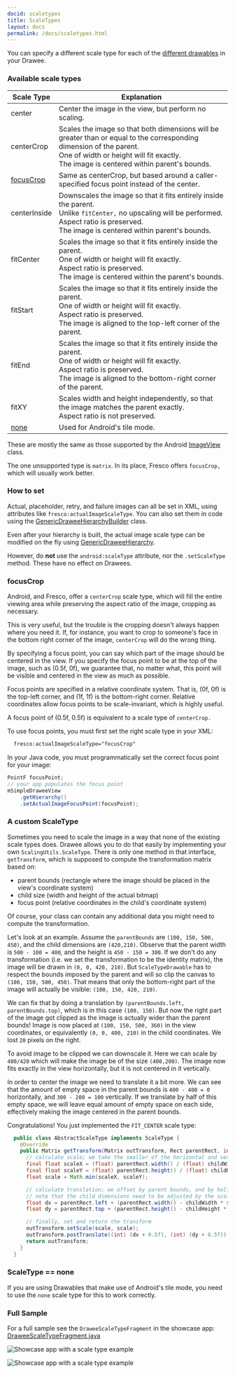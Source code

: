 ```yaml
---
docid: scaletypes
title: ScaleTypes
layout: docs
permalink: /docs/scaletypes.html
---
```


You can specify a different scale type for each of the [different drawables](drawee-components.html) in your Drawee.

### Available scale types

| Scale Type | Explanation |
| --------- | ----------- |
| center | Center the image in the view, but perform no scaling. |
| centerCrop | Scales the image so that both dimensions will be greater than or equal to the corresponding dimension of the parent. <br>One of width or height will fit exactly. <br>The image is centered within parent's bounds. |
| [focusCrop](#focusCrop) | Same as centerCrop, but based around a caller-specified focus point instead of the center.
| centerInside | Downscales the image so that it fits entirely inside the parent. <br>Unlike `fitCenter,` no upscaling will be performed. <br>Aspect ratio is preserved. <br>The image is centered within parent's bounds. |
| fitCenter | Scales the image so that it fits entirely inside the parent. <br>One of width or height will fit exactly. <br>Aspect ratio is preserved. <br>The image is centered within the parent's bounds. |
| fitStart | Scales the image so that it fits entirely inside the parent. <br>One of width or height will fit exactly. <br>Aspect ratio is preserved. <br>The image is aligned to the top-left corner of the parent.
| fitEnd | Scales the image so that it fits entirely inside the parent. <br>One of width or height will fit exactly. <br>Aspect ratio is preserved. <br>The image is aligned to the bottom-right corner of the parent.
| fitXY | Scales width and height independently, so that the image matches the parent exactly. <br>Aspect ratio is not preserved.
| [none](#none) | Used for Android's tile mode. |

These are mostly the same as those supported by the Android [ImageView](http://developer.android.com/reference/android/widget/ImageView.ScaleType.html) class.

The one unsupported type is `matrix`. In its place, Fresco offers `focusCrop,` which will usually work better.

### How to set

Actual, placeholder, retry, and failure images can all be set in XML, using attributes like `fresco:actualImageScaleType`. You can also set them in code using the [GenericDraweeHierarchyBuilder](../javadoc/reference/com/facebook/drawee/generic/GenericDraweeHierarchyBuilder.html) class.

Even after your hierarchy is built, the actual image scale type can be modified on the fly using  [GenericDraweeHierarchy](../javadoc/reference/com/facebook/drawee/generic/GenericDraweeHierarchy.html).

However, do **not** use the `android:scaleType` attribute, nor the `.setScaleType` method. These have no effect on Drawees.

### focusCrop

Android, and Fresco, offer a `centerCrop` scale type, which will fill the entire viewing area while preserving the aspect ratio of the image, cropping as necessary.

This is very useful, but the trouble is the cropping doesn't always happen where you need it. If, for instance, you want to crop to someone's face in the bottom right corner of the image, `centerCrop` will do the wrong thing.

By specifying a focus point, you can say which part of the image should be centered in the view. If you specify the focus point to be at the top of the image, such as (0.5f, 0f), we guarantee that, no matter what, this point will be visible and centered in the view as much as possible.

Focus points are specified in a relative coordinate system. That is, (0f, 0f) is the top-left corner, and (1f, 1f) is the bottom-right corner. Relative coordinates allow focus points to be scale-invariant, which is highly useful.

A focus point of (0.5f, 0.5f) is equivalent to a scale type of `centerCrop.`

To use focus points, you must first set the right scale type in your XML:

```xml
  fresco:actualImageScaleType="focusCrop"
```

In your Java code, you must programmatically set the correct focus point for your image:

```java
PointF focusPoint;
// your app populates the focus point
mSimpleDraweeView
    .getHierarchy()
    .setActualImageFocusPoint(focusPoint);
```

### A custom ScaleType

Sometimes you need to scale the image in a way that none of the existing scale types does. Drawee allows you to do that easily by implementing your own `ScalingUtils.ScaleType`. There is only one method in that interface, `getTransform`, which is supposed to compute the transformation matrix based on:

* parent bounds (rectangle where the image should be placed in the view's coordinate system)
* child size (width and height of the actual bitmap)
* focus point (relative coordinates in the child's coordinate system)

Of course, your class can contain any additional data you might need to compute the transformation.

Let's look at an example. Assume the `parentBounds` are `(100, 150, 500, 450)`, and the child dimensions are `(420,210)`. Observe that the parent width is `500 - 100 = 400`, and the height is `450 - 150 = 300`. If we don't do any transformation (i.e. we set the transformation to be the identity matrix), the image will be drawn in `(0, 0, 420, 210)`. But `ScaleTypeDrawable` has to respect the bounds imposed by the parent and will so clip the canvas to `(100, 150, 500, 450)`. That means that only the bottom-right part of the image will actually be visible: `(100, 150, 420, 210)`.

We can fix that by doing a translation by `(parentBounds.left, parentBounds.top)`, which is in this case `(100, 150)`. But now the right part of the image got clipped as the image is actually wider than the parent bounds! Image is now placed at `(100, 150, 500, 360)` in the view coordinates, or equivalently `(0, 0, 400, 210)` in the child coordinates. We lost `20` pixels on the right.

To avoid image to be clipped we can downscale it. Here we can scale by `400/420` which will make the image be of the size `(400,200)`.
The image now fits exactly in the view horizontally, but it is not centered in it vertically.

In order to center the image we need to translate it a bit more. We can see that the amount of empty space in the parent bounds is `400 - 400 = 0` horizontally, and `300 - 200 = 100` vertically. If we translate by half of this empty space, we will leave equal amount of empty space on each side, effectively making the image centered in the parent bounds.

Congratulations! You just implemented the `FIT_CENTER` scale type:

```java
  public class AbstractScaleType implements ScaleType {
    @Override
    public Matrix getTransform(Matrix outTransform, Rect parentRect, int childWidth, int childHeight, float focusX, float focusY) {
      // calculate scale; we take the smaller of the horizontal and vertical scale factor so that the image always fits
      final float scaleX = (float) parentRect.width() / (float) childWidth;
      final float scaleY = (float) parentRect.height() / (float) childHeight;
      float scale = Math.min(scaleX, scaleY);

      // calculate translation; we offset by parent bounds, and by half of the empty space
      // note that the child dimensions need to be adjusted by the scale factor
      float dx = parentRect.left + (parentRect.width() - childWidth * scale) * 0.5f;
      float dy = parentRect.top + (parentRect.height() - childHeight * scale) * 0.5f;

      // finally, set and return the transform
      outTransform.setScale(scale, scale);
      outTransform.postTranslate((int) (dx + 0.5f), (int) (dy + 0.5f));
      return outTransform;
    }
  }
```


### ScaleType == none

If you are using Drawables that make use of Android's tile mode, you need to use the `none` scale type for this to work correctly.

### Full Sample

For a full sample see the `DraweeScaleTypeFragment` in the showcase app: [DraweeScaleTypeFragment.java](https://github.com/facebook/fresco/blob/master/samples/showcase/src/main/java/com/facebook/fresco/samples/showcase/drawee/DraweeScaleTypeFragment.java)

![Showcase app with a scale type example](/static/images/docs/01-scaletypes-sample-1.png)

![Showcase app with a scale type example](/static/images/docs/01-scaletypes-sample-2.png)
